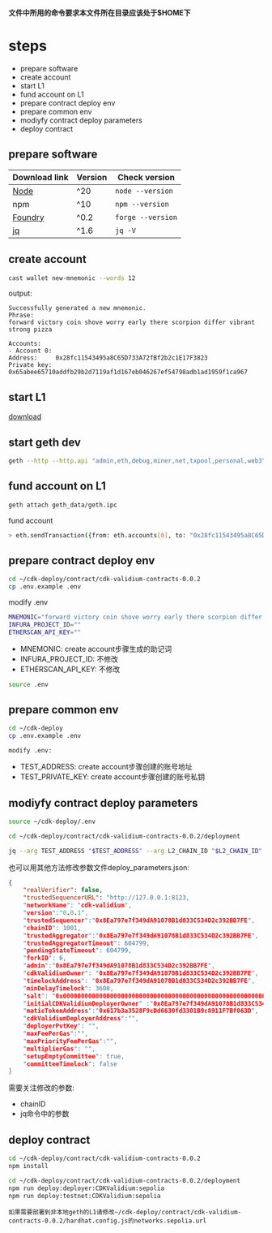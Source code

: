 **文件中所用的命令要求本文件所在目录应该处于$HOME下**

# steps
- prepare software
- create account
- start L1
- fund account on L1
- prepare contract deploy env
- prepare common env
- modiyfy contract deploy parameters
- deploy contract

## prepare software
| Download link | Version | Check version | 
| --- | --- | --- |
| [Node](https://docs.npmjs.com/downloading-and-installing-node-js-and-npm) | ^20 | `node --version` |
| npm | ^10 | `npm --version` |
| [Foundry](https://book.getfoundry.sh/getting-started/installation) | ^0.2 | `forge --version` |
| [jq](https://jqlang.github.io/jq/download/) | ^1.6 | `jq -V` |

## create account
```bash
cast wallet new-mnemonic --words 12
```

output:
```text
Successfully generated a new mnemonic.
Phrase:
forward victory coin shove worry early there scorpion differ vibrant strong pizza

Accounts:
- Account 0:
Address:     0x28fc11543495a8C65D733A72fBf2b2c1E17F3823
Private key: 0x65abee65710addfb29b2d7119af1d167eb046267ef54798adb1ad1959f1ca967
```

## start L1
[download](https://geth.ethereum.org/downloads)

## start geth dev
```bash
geth --http --http.api "admin,eth,debug,miner,net,txpool,personal,web3" --http.addr "0.0.0.0" --http.corsdomain "*" --http.vhosts "*" --ws --ws.origins "*" --ws.addr "0.0.0.0" --dev --dev.period 1 --datadir ./geth_data --rpc.allow-unprotected-txs
```

## fund account on L1
```bash
geth attach geth_data/geth.ipc
```

fund account
```bash
> eth.sendTransaction({from: eth.accounts[0], to: "0x28fc11543495a8C65D733A72fBf2b2c1E17F3823", value: web3.toWei(10, "ether")})
```

## prepare contract deploy env
```bash
cd ~/cdk-deploy/contract/cdk-validium-contracts-0.0.2
cp .env.example .env
```

modify .env
```bash
MNEMONIC="forward victory coin shove worry early there scorpion differ vibrant strong pizza"
INFURA_PROJECT_ID=""
ETHERSCAN_API_KEY=""
```
- MNEMONIC: create account步骤生成的助记词
- INFURA_PROJECT_ID: 不修改
- ETHERSCAN_API_KEY: 不修改

```bash
source .env
```

## prepare common env
```bash
cd ~/cdk-deploy
cp .env.example .env
```

`modify .env:`
- TEST_ADDRESS: create account步骤创建的账号地址
- TEST_PRIVATE_KEY: create account步骤创建的账号私钥

## modiyfy contract deploy parameters
```bash
source ~/cdk-deploy/.env

cd ~/cdk-deploy/contract/cdk-validium-contracts-0.0.2/deployment

jq --arg TEST_ADDRESS "$TEST_ADDRESS" --arg L2_CHAIN_ID "$L2_CHAIN_ID" '.trustedSequencerURL = "http://127.0.0.1:8123" | .trustedSequencer = $TEST_ADDRESS | .trustedAggregator = $TEST_ADDRESS | .admin = $TEST_ADDRESS | .cdkValidiumOwner = $TEST_ADDRESS | .initialCDKValidiumDeployerOwner = $TEST_ADDRESS | .timelockAddress = $TEST_ADDRESS | .forkID = 6 | .chainID = $L2_CHAIN_ID' ./deploy_parameters.json.example > ./deploy_parameters.json
```

也可以用其他方法修改参数文件deploy_parameters.json:
```json
{
    "realVerifier": false,
    "trustedSequencerURL": "http://127.0.0.1:8123,
    "networkName": "cdk-validium",
    "version":"0.0.1",
    "trustedSequencer":"0x8Ea797e7f349dA91078B1d833C534D2c392BB7FE",
    "chainID": 1001,
    "trustedAggregator":"0x8Ea797e7f349dA91078B1d833C534D2c392BB7FE",
    "trustedAggregatorTimeout": 604799,
    "pendingStateTimeout": 604799,
    "forkID": 6,
    "admin":"0x8Ea797e7f349dA91078B1d833C534D2c392BB7FE",
    "cdkValidiumOwner": "0x8Ea797e7f349dA91078B1d833C534D2c392BB7FE",
    "timelockAddress": "0x8Ea797e7f349dA91078B1d833C534D2c392BB7FE",
    "minDelayTimelock": 3600,
    "salt": "0x0000000000000000000000000000000000000000000000000000000000000000",
    "initialCDKValidiumDeployerOwner" :"0x8Ea797e7f349dA91078B1d833C534D2c392BB7FE",
    "maticTokenAddress":"0x617b3a3528F9cDd6630fd3301B9c8911F7Bf063D",
    "cdkValidiumDeployerAddress":"",
    "deployerPvtKey": "",
    "maxFeePerGas":"",
    "maxPriorityFeePerGas":"",
    "multiplierGas": "",
    "setupEmptyCommittee": true,
    "committeeTimelock": false
}
```
需要关注修改的参数:
- chainID
- jq命令中的参数

## deploy contract
```bash
cd ~/cdk-deploy/contract/cdk-validium-contracts-0.0.2
npm install

cd ~/cdk-deploy/contract/cdk-validium-contracts-0.0.2/deployment
npm run deploy:deployer:CDKValidium:sepolia
npm run deploy:testnet:CDKValidium:sepolia
```

`如果需要部署到非本地geth的L1请修改~/cdk-deploy/contract/cdk-validium-contracts-0.0.2/hardhat.config.js的networks.sepolia.url`